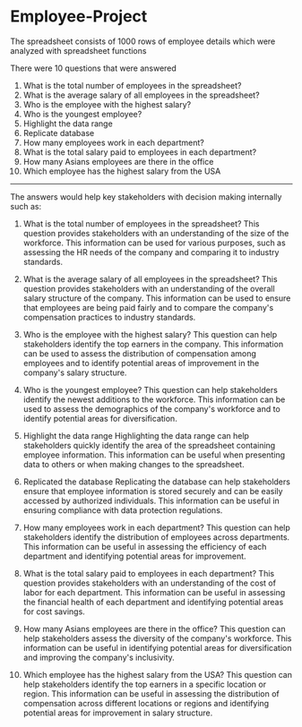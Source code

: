 # Employee-Project
The spreadsheet consists of 1000 rows of employee details which were analyzed with spreadsheet functions

There were 10 questions that were answered 

1) What is the total number of employees in the spreadsheet?
2) What is the average salary of all employees in the spreadsheet?
3) Who is the employee with the highest salary?
4) Who is the youngest employee?
5) Highlight the data range
6) Replicate database
7) How many employees work in each department?
8) What is the total salary paid to employees in each department?
9) How many Asians employees are there in the office
10) Which employee has the highest salary from the USA

-----------

The answers would help key stakeholders with decision making internally such as: 

1) What is the total number of employees in the spreadsheet?
This question provides stakeholders with an understanding of the size of the workforce. This information can be used for various purposes, such as assessing the HR needs of the company and comparing it to industry standards.

2) What is the average salary of all employees in the spreadsheet?
This question provides stakeholders with an understanding of the overall salary structure of the company. This information can be used to ensure that employees are being paid fairly and to compare the company's compensation practices to industry standards.

3) Who is the employee with the highest salary?
This question can help stakeholders identify the top earners in the company. This information can be used to assess the distribution of compensation among employees and to identify potential areas of improvement in the company's salary structure.

4) Who is the youngest employee?
This question can help stakeholders identify the newest additions to the workforce. This information can be used to assess the demographics of the company's workforce and to identify potential areas for diversification.

5) Highlight the data range
Highlighting the data range can help stakeholders quickly identify the area of the spreadsheet containing employee information. This information can be useful when presenting data to others or when making changes to the spreadsheet.

6) Replicated the database
Replicating the database can help stakeholders ensure that employee information is stored securely and can be easily accessed by authorized individuals. This information can be useful in ensuring compliance with data protection regulations.

7) How many employees work in each department?
This question can help stakeholders identify the distribution of employees across departments. This information can be useful in assessing the efficiency of each department and identifying potential areas for improvement.

8) What is the total salary paid to employees in each department?
This question provides stakeholders with an understanding of the cost of labor for each department. This information can be useful in assessing the financial health of each department and identifying potential areas for cost savings.

9) How many Asians employees are there in the office?
This question can help stakeholders assess the diversity of the company's workforce. This information can be useful in identifying potential areas for diversification and improving the company's inclusivity.

10) Which employee has the highest salary from the USA?
This question can help stakeholders identify the top earners in a specific location or region. This information can be useful in assessing the distribution of compensation across different locations or regions and identifying potential areas for improvement in salary structure.
